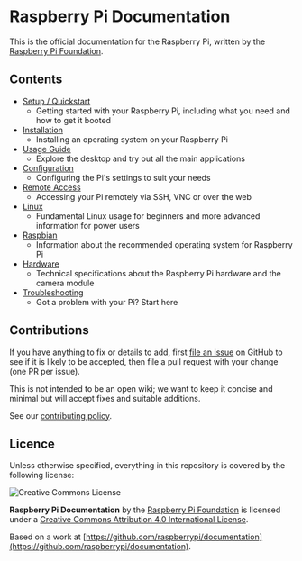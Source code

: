 # Raspberry Pi Documentation

This is the official documentation for the Raspberry Pi, written by the [Raspberry Pi Foundation](http://raspberrypi.org).

## Contents

- [Setup / Quickstart](setup/README.md)
    - Getting started with your Raspberry Pi, including what you need and how to get it booted
- [Installation](installation/README.md)
    - Installing an operating system on your Raspberry Pi
- [Usage Guide](usage/README.md)
    - Explore the desktop and try out all the main applications
- [Configuration](configuration/README.md)
    - Configuring the Pi's settings to suit your needs
- [Remote Access](remote-access/README.md)
    - Accessing your Pi remotely via SSH, VNC or over the web
- [Linux](linux/README.md)
    - Fundamental Linux usage for beginners and more advanced information for power users
- [Raspbian](raspbian/README.md)
    - Information about the recommended operating system for Raspberry Pi
- [Hardware](hardware/README.md)
    - Technical specifications about the Raspberry Pi hardware and the camera module
- [Troubleshooting](troubleshooting/README.md)
    - Got a problem with your Pi? Start here

## Contributions

If you have anything to fix or details to add, first [file an issue](http://github.com/raspberrypi/documentation/issues) on GitHub to see if it is likely to be accepted, then file a pull request with your change (one PR per issue).

This is not intended to be an open wiki; we want to keep it concise and minimal but will accept fixes and suitable additions.

See our [contributing policy](CONTRIBUTING.md).

## Licence

Unless otherwise specified, everything in this repository is covered by the following license:

![Creative Commons License](http://i.creativecommons.org/l/by-sa/4.0/88x31.png)

**Raspberry Pi Documentation** by the [Raspberry Pi Foundation](http://www.raspberrypi.org) is licensed under a [Creative Commons Attribution 4.0 International License](http://creativecommons.org/licenses/by-sa/4.0/).

Based on a work at [https://github.com/raspberrypi/documentation](https://github.com/raspberrypi/documentation).
